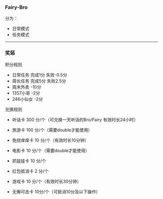 ### Fairy-Bro
分为：
* 日常模式
* 任务模式
 
***
 
### 奖惩
积分规则
* 日常任务 完成1分 失败-0.5分
* 周长任务 完成5分 失败2.5分
* 周末外卖 -10分 
* 1357小哥 -2分 
* 246小仙女 -2分 

兑换规则
* 听话卡 300 分/个（可兑换一天听话的Bro/Fairy 有效时长24小时）

* 旅游卡 100 分/个（需要double才能使用）
* 免挠痒痒卡 10 分/个（有效时长10分钟）
* 电影卡 10 分/个（需要double才能使用）
* 抓娃娃卡 10 分/个
* 红包抵消卡 2 分/个
* 游戏卡 10 分/个（有效时长30分钟）
* 无懈可击卡 10分/个（可抵消10分及以下操作）

